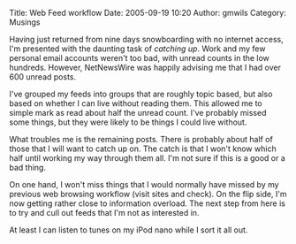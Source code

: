 Title: Web Feed workflow
Date: 2005-09-19 10:20
Author: gmwils
Category: Musings

Having just returned from nine days snowboarding with no internet
access, I'm presented with the daunting task of *catching up*. Work and
my few personal email accounts weren't too bad, with unread counts in
the low hundreds. However, NetNewsWire was happily advising me that I
had over 600 unread posts.

I've grouped my feeds into groups that are roughly topic based, but also
based on whether I can live without reading them. This allowed me to
simple mark as read about half the unread count. I've probably missed
some things, but they were likely to be things I could live without.

What troubles me is the remaining posts. There is probably about half of
those that I will want to catch up on. The catch is that I won't know
which half until working my way through them all. I'm not sure if this
is a good or a bad thing.

On one hand, I won't miss things that I would normally have missed by my
previous web browsing workflow (visit sites and check). On the flip
side, I'm now getting rather close to information overload. The next
step from here is to try and cull out feeds that I'm not as interested
in.

At least I can listen to tunes on my iPod nano while I sort it all out.

